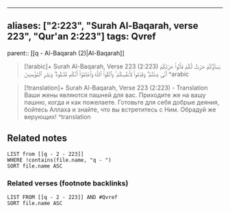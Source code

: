 
---
aliases: ["2:223", "Surah Al-Baqarah, verse 223", "Qur'an 2:223"]
tags: Qvref
---

parent:: [[q - Al-Baqarah (2)|Al-Baqarah]]

> [!arabic]+ Surah Al-Baqarah, Verse 223 (2:223)
> <span class="quran-arabic">نِسَآؤُكُمْ حَرْثٌ لَّكُمْ فَأْتُوا۟ حَرْثَكُمْ أَنَّىٰ شِئْتُمْ ۖ وَقَدِّمُوا۟ لِأَنفُسِكُمْ ۚ وَٱتَّقُوا۟ ٱللَّهَ وَٱعْلَمُوٓا۟ أَنَّكُم مُّلَـٰقُوهُ ۗ وَبَشِّرِ ٱلْمُؤْمِنِينَ</span>
^arabic

> [!translation]+ Surah Al-Baqarah, Verse 223 (2:223) - Translation
> Ваши жены являются пашней для вас. Приходите же на вашу пашню, когда и как пожелаете. Готовьте для себя добрые деяния, бойтесь Аллаха и знайте, что вы встретитесь с Ним. Обрадуй же верующих!
^translation



## Related notes
```dataview
LIST from [[q - 2 - 223]]
WHERE !contains(file.name, "q - ")
SORT file.name ASC
```

### Related verses (footnote backlinks)
```dataview
LIST FROM [[q - 2 - 223]] AND #Qvref
SORT file.name ASC
```

